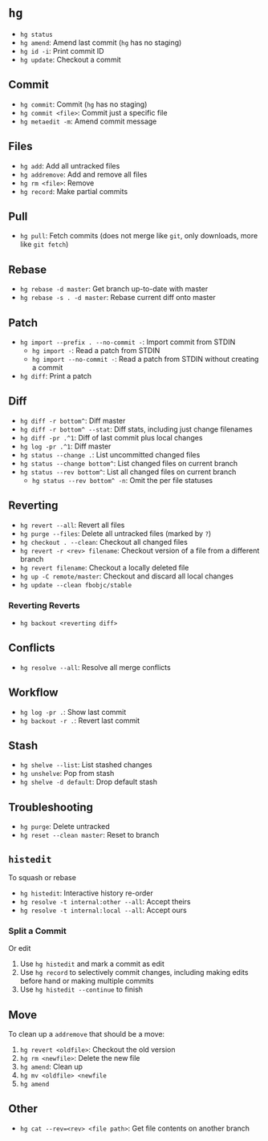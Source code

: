 # `hg`

- `hg status`
- `hg amend`: Amend last commit (`hg` has no staging)
- `hg id -i`: Print commit ID
- `hg update`: Checkout a commit

## Commit

- `hg commit`: Commit (`hg` has no staging)
- `hg commit <file>`: Commit just a specific file
- `hg metaedit -m`: Amend commit message

## Files

- `hg add`: Add all untracked files
- `hg addremove`: Add and remove all files
- `hg rm <file>`: Remove
- `hg record`: Make partial commits

## Pull

- `hg pull`: Fetch commits (does not merge like `git`, only downloads, more like `git fetch`)

## Rebase

- `hg rebase -d master`: Get branch up-to-date with master
- `hg rebase -s . -d master`: Rebase current diff onto master

## Patch

- `hg import --prefix . --no-commit -`: Import commit from STDIN
    - `hg import -`: Read a patch from STDIN
    - `hg import --no-commit -`: Read a patch from STDIN without creating a commit
- `hg diff`: Print a patch

## Diff

- `hg diff -r bottom^`: Diff master
- `hg diff -r bottom^ --stat`: Diff stats, including just change filenames
- `hg diff -pr .^1`: Diff of last commit plus local changes
- `hg log -pr .^1`: Diff master
- `hg status --change .`: List uncommitted changed files
- `hg status --change bottom^`: List changed files on current branch
- `hg status --rev bottom^`: List all changed files on current branch
    - `hg status --rev bottom^ -n`: Omit the per file statuses

## Reverting

- `hg revert --all`: Revert all files
- `hg purge --files`: Delete all untracked files (marked by `?`)
- `hg checkout . --clean`: Checkout all changed files
- `hg revert -r <rev> filename`: Checkout version of a file from a different branch
- `hg revert filename`: Checkout a locally deleted file
- `hg up -C remote/master`: Checkout and discard all local changes
- `hg update --clean fbobjc/stable`

### Reverting Reverts

- `hg backout <reverting diff>`

## Conflicts

- `hg resolve --all`: Resolve all merge conflicts

## Workflow

- `hg log -pr .`: Show last commit
- `hg backout -r .`: Revert last commit

## Stash

- `hg shelve --list`: List stashed changes
- `hg unshelve`: Pop from stash
- `hg shelve -d default`: Drop default stash

## Troubleshooting

- `hg purge`: Delete untracked
- `hg reset --clean master`: Reset to branch

## `histedit`

To squash or rebase

- `hg histedit`: Interactive history re-order
- `hg resolve -t internal:other --all`: Accept theirs
- `hg resolve -t internal:local --all`: Accept ours

### Split a Commit

Or edit

1. Use `hg histedit` and mark a commit as edit
2. Use `hg record` to selectively commit changes, including making edits before hand or making multiple commits
3. Use `hg histedit --continue` to finish

## Move

To clean up a `addremove` that should be a move:

1. `hg revert <oldfile>`: Checkout the old version
2. `hg rm <newfile>`: Delete the new file
3. `hg amend`: Clean up
4. `hg mv <oldfile> <newfile`
5. `hg amend`

## Other

- `hg cat --rev=<rev> <file path>`: Get file contents on another branch
